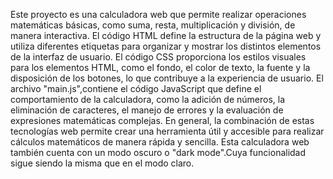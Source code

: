 Este proyecto es una calculadora web que permite realizar operaciones matemáticas básicas, como suma, resta, multiplicación y división, de manera interactiva. 
El código HTML define la estructura de la página web y utiliza diferentes etiquetas para organizar y mostrar los distintos elementos de la interfaz de usuario. 
El código CSS proporciona los estilos visuales para los elementos HTML, como el fondo, el color de texto, la fuente y la disposición de los botones, lo que contribuye a la experiencia de usuario.
El archivo "main.js",contiene el código JavaScript que define el comportamiento de la calculadora, como la adición de números, la eliminación de caracteres, el manejo de errores y la evaluación de expresiones matemáticas complejas.
En general, la combinación de estas tecnologías web permite crear una herramienta útil y accesible para realizar cálculos matemáticos de manera rápida y sencilla.
Esta calculadora web también cuenta con un modo oscuro o "dark mode".Cuya funcionalidad sigue siendo la misma que en el modo claro.